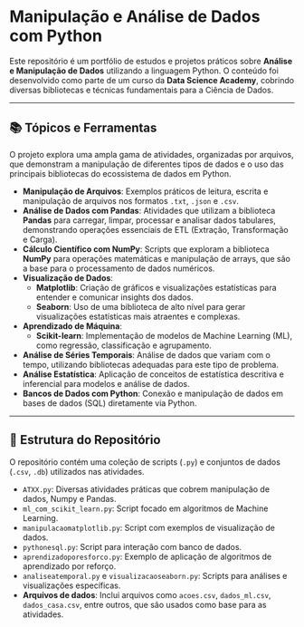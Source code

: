 # Manipulação e Análise de Dados com Python

Este repositório é um portfólio de estudos e projetos práticos sobre **Análise e Manipulação de Dados** utilizando a linguagem Python. O conteúdo foi desenvolvido como parte de um curso da **Data Science Academy**, cobrindo diversas bibliotecas e técnicas fundamentais para a Ciência de Dados.

---

## 📚 Tópicos e Ferramentas

O projeto explora uma ampla gama de atividades, organizadas por arquivos, que demonstram a manipulação de diferentes tipos de dados e o uso das principais bibliotecas do ecossistema de dados em Python.

* **Manipulação de Arquivos**: Exemplos práticos de leitura, escrita e manipulação de arquivos nos formatos `.txt`, `.json` e `.csv`.
* **Análise de Dados com Pandas**: Atividades que utilizam a biblioteca **Pandas** para carregar, limpar, processar e analisar dados tabulares, demonstrando operações essenciais de ETL (Extração, Transformação e Carga).
* **Cálculo Científico com NumPy**: Scripts que exploram a biblioteca **NumPy** para operações matemáticas e manipulação de arrays, que são a base para o processamento de dados numéricos.
* **Visualização de Dados**:
    * **Matplotlib**: Criação de gráficos e visualizações estatísticas para entender e comunicar insights dos dados.
    * **Seaborn**: Uso de uma biblioteca de alto nível para gerar visualizações estatísticas mais atraentes e complexas.
* **Aprendizado de Máquina**:
    * **Scikit-learn**: Implementação de modelos de Machine Learning (ML), como regressão, classificação e agrupamento.
* **Análise de Séries Temporais**: Análise de dados que variam com o tempo, utilizando bibliotecas adequadas para este tipo de problema.
* **Análise Estatística**: Aplicação de conceitos de estatística descritiva e inferencial para modelos e análise de dados.
* **Bancos de Dados com Python**: Conexão e manipulação de dados em bases de dados (SQL) diretamente via Python.

---

## 📂 Estrutura do Repositório

O repositório contém uma coleção de scripts (`.py`) e conjuntos de dados (`.csv`, `.db`) utilizados nas atividades.

* `ATXX.py`: Diversas atividades práticas que cobrem manipulação de dados, Numpy e Pandas.
* `ml_com_scikit_learn.py`: Script focado em algoritmos de Machine Learning.
* `manipulacaomatplotlib.py`: Script com exemplos de visualização de dados.
* `pythonesql.py`: Script para interação com banco de dados.
* `aprendizadoporesforco.py`: Exemplo de aplicação de algoritmos de aprendizado por reforço.
* `analiseatemporal.py` e `visualizacaoseaborn.py`: Scripts para análises e visualizações específicas.
* **Arquivos de dados**: Inclui arquivos como `acoes.csv`, `dados_ml.csv`, `dados_casa.csv`, entre outros, que são usados como base para as atividades.

